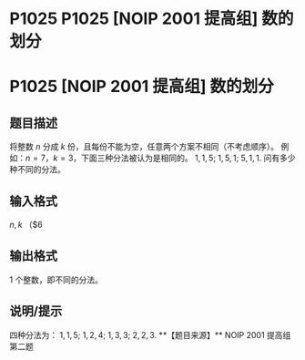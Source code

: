 # P1025 P1025 [NOIP 2001 提高组] 数的划分

# P1025 [NOIP 2001 提高组] 数的划分

## 题目描述

将整数 $n$ 分成 $k$ 份，且每份不能为空，任意两个方案不相同（不考虑顺序）。
例如：$n=7$，$k=3$，下面三种分法被认为是相同的。
$1,1,5$;
$1,5,1$;
$5,1,1$.
问有多少种不同的分法。

## 输入格式

$n,k$ （$6

## 输出格式

$1$ 个整数，即不同的分法。

## 说明/提示

四种分法为：
$1,1,5$;
$1,2,4$;
$1,3,3$;
$2,2,3$.
\*\*【题目来源】\*\*
NOIP 2001 提高组第二题
